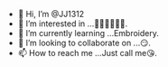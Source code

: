 - 👋 Hi, I’m @JJ1312
- 👀 I’m interested in ...🥵🥵🤑🙄😘😁.
- 🌱 I’m currently learning ...Embroidery.
- 💞️ I’m looking to collaborate on ...😏.
- 📫 How to reach me ...Just call me😘. 

<!---
JJ1312/JJ1312 is a ✨ special ✨ repository because its `README.md` (this file) appears on your GitHub profile.
You can click the Preview link to take a look at your changes.
--->
